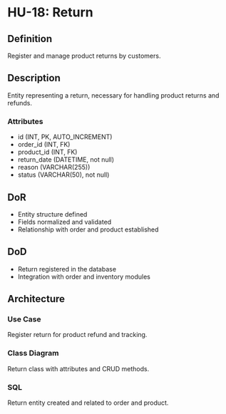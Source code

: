# HU-18: Return

## Definition
Register and manage product returns by customers.

## Description
Entity representing a return, necessary for handling product returns and refunds.

### Attributes
- id (INT, PK, AUTO_INCREMENT)
- order_id (INT, FK)
- product_id (INT, FK)
- return_date (DATETIME, not null)
- reason (VARCHAR(255))
- status (VARCHAR(50), not null)

## DoR
- Entity structure defined
- Fields normalized and validated
- Relationship with order and product established

## DoD
- Return registered in the database
- Integration with order and inventory modules

## Architecture
### Use Case
Register return for product refund and tracking.

### Class Diagram
Return class with attributes and CRUD methods.

### SQL
Return entity created and related to order and product.
